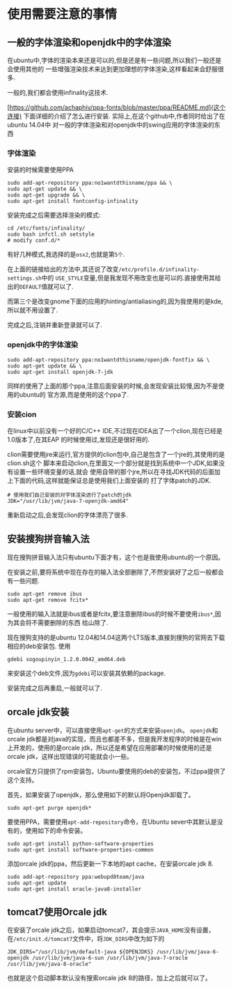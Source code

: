 使用需要注意的事情
====

## 一般的字体渲染和openjdk中的字体渲染
在ubuntu中,字体的渲染本来还是可以的,但是还是有一些问题,所以我们一般还是会使用其他的
一些增强渲染技术来达到更加理想的字体渲染,这样看起来会舒服很多.

一般的,我们都会使用infinality这技术.

[https://github.com/achaphiv/ppa-fonts/blob/master/ppa/README.md](这个连接)
下面详细的介绍了怎么进行安装. 实际上,在这个github中,作者同时给出了在ubuntu 14.04中
对一般的字体渲染和对openjdk中的swing应用的字体渲染的东西

### 字体渲染
安装的时候需要使用PPA

	sudo add-apt-repository ppa:no1wantdthisname/ppa && \
	sudo apt-get update && \
	sudo apt-get upgrade && \
	sudo apt-get install fontconfig-infinality

安装完成之后需要选择渲染的模式:

	cd /etc/fonts/infinality/
	sudo bash infctl.sh setstyle
	# modify conf.d/*

有好几种模式,我选择的是`osx2`,也就是第`5个`.

在上面的链接给出的方法中,其还说了改变`/etc/profile.d/infinality-settings.sh`中的
`USE_STYLE`变量,但是我发现不用改变也是可以的.直接使用其给出的`DEFAULT`值就可以了.

而第三个是改变gnome下面的应用的hinting/antialiasing的,因为我使用的是kde,所以就不用设置了.

完成之后,注销并重新登录就可以了.
### openjdk中的字体渲染
	sudo add-apt-repository ppa:no1wantdthisname/openjdk-fontfix && \
	sudo apt-get update && \
	sudo apt-get install openjdk-7-jdk

同样的使用了上面的那个ppa,注意后面安装的时候,会发现安装比较慢,因为不是使用的ubuntu的
官方源,而是使用的这个ppa了.

### 安装cion
在linux中以前没有一个好的C/C++ IDE,不过现在IDEA出了一个clion,现在已经是1.0版本了,在其EAP
的时候使用过,发现还是很好用的.

clion需要使用jre来运行,官方提供的clion包中,自己是包含了一个jre的,其使用的是clion.sh这个
脚本来启动clion,在里面又一个部分就是找到系统中一个JDK,如果没有设置一些环境变量的话,就会
使用自带的那个jre,所以在寻找JDK代码的后面加上下面的代码,这样就能保证总是使用我们上面安装的
打了字体patch的JDK.

	# 使用我们自己安装的对字体渲染进行了patch的jdk
	JDK="/usr/lib/jvm/java-7-openjdk-amd64"

重新启动之后,会发现clion的字体漂亮了很多.

## 安装搜狗拼音输入法
现在搜狗拼音输入法只有ubuntu下面才有，这个也是我使用ubuntu的一个原因。

在安装之前,要将系统中现在存在的输入法全部删除了,不然安装好了之后一般都会有一些问题.

	sudo apt-get remove ibus
	sudo apt-get remove fcitx*
一般使用的输入法就是ibus或者是fcitx,要注意删除ibus的时候不要使用`ibus*`,因为其会将不需要删除的东西
给山除了.

现在搜狗支持的是ubuntu 12.04和14.04这两个LTS版本,直接到搜狗的官网去下载相应的deb安装包.
使用

	gdebi sogoupinyin_1.2.0.0042_amd64.deb

来安装这个deb文件,因为`gdebi`可以安装其依赖的package.

安装完成之后再重启,一般就可以了.


## orcale jdk安装
在ubuntu server中，可以直接使用`apt-get`的方式来安装`openjdk`。
`openjdk`和orcale jdk都是对java的实现，而且也都差不多，但是我开发程序的时候是在win上开发的，使用的是orcale jdk，所以还是希望在应用部署的时候使用的还是orcale jdk，这样出现错误的可能就会小一些。

orcale官方只提供了rpm安装包，Ubuntu要使用的deb的安装包，不过ppa提供了这个支持。

首先，如果安装了openjdk，那么使用如下的默认将Openjdk卸载了。

	sudo apt-get purge openjdk*

要使用PPA，需要使用`apt-add-repository`命令，在Ubuntu sever中其默认是没有的，使用如下的命令安装。

	sudo apt-get install python-software-properties
	sudo apt-get install software-properties-common

添加orcale jdk的ppa，然后更新一下本地的apt cache，在安装orcale jdk 8.

	sudo add-apt-repository ppa:webupd8team/java
	sudo apt-get update
	sudo apt-get install oracle-java8-installer

## tomcat7使用Orcale jdk

在安装了orcale jdk之后，如果启动tomcat7，其会提示`JAVA_HOME`没有设置，在`/etc/init.d/tomcat7`文件中，将`JDK_DIRS`中改为如下的


	JDK_DIRS="/usr/lib/jvm/default-java ${OPENJDKS} /usr/lib/jvm/java-6-openjdk /usr/lib/jvm/java-6-sun /usr/lib/jvm/java-7-oracle /usr/lib/jvm/java-8-oracle"

也就是这个启动脚本默认没有搜索orcale jdk 8的路径，加上之后就可以了。
